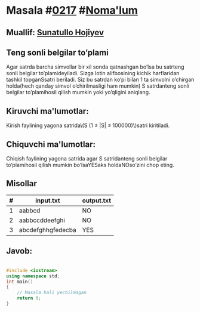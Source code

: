 
<h1>Masala #<a href="https://robocontest.uz/tasks/0217">0217</a> #<a href="https://robocontest.uz/tasks?category=1">Noma'lum</a></h1>
<h2> Muallif: <a href="https://robocontest.uz/profile/sunnat">Sunatullo Hojiyev</a></h2>
<h2>Teng sonli belgilar to’plami</h2>
<p>Agar satrda barcha simvollar bir xil sonda qatnashgan bo’lsa bu satrteng sonli belgilar to’plamideyiladi.
Sizga lotin alifbosining kichik harflaridan tashkil topganSsatri beriladi. Siz bu satrdan ko’pi bilan 1 ta simvolni o’chirgan holda(hech qanday simvol o’chirilmasligi ham mumkin) S satrdanteng sonli belgilar to’plamihosil qilish mumkin yoki yo’qligini aniqlang.</p>
<h2>Kiruvchi ma'lumotlar:</h2>
<p>Kirish faylining yagona satrida\(S (1 ≤ |S| ≤ 100000)\)satri kiritiladi.</p>
<h2>Chiquvchi ma'lumotlar:</h2>
<p>Chiqish faylining yagona satrida agar S satridanteng sonli belgilar to’plamihosil qilish mumkin bo’lsaYESaks holdaNOso’zini chop eting.</p>
<h2>Misollar</h2>
<table>
    <thead>
        <tr>
            <th>#</th>
            <th>input.txt</th>
            <th>output.txt</th>
        </tr>
    </thead>
    <tbody>
            <tr>
                <td>1</td>
                <td>aabbcd</td>
                <td>NO</td>
            </tr>
            <tr>
                <td>2</td>
                <td>aabbccddeefghi</td>
                <td>NO</td>
            </tr>
            <tr>
                <td>3</td>
                <td>abcdefghhgfedecba</td>
                <td>YES</td>
            </tr>
    </tbody>
    </table>
    
<h2>Javob:</h2>

######
```cpp
#include <iostream>
using namespace std;
int main()
{
    // Masala hali yechilmagan
    return 0;
}
```
